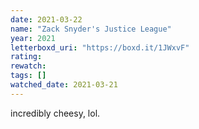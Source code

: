 ```yaml
---
date: 2021-03-22
name: "Zack Snyder's Justice League"
year: 2021
letterboxd_uri: "https://boxd.it/1JWxvF"
rating: 
rewatch: 
tags: []
watched_date: 2021-03-21
---
```


incredibly cheesy, lol.
